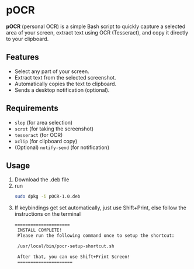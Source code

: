 # pOCR

**pOCR** (personal OCR) is a simple Bash script to quickly capture a selected area of your screen, extract text using OCR (Tesseract), and copy it directly to your clipboard.

## Features
- Select any part of your screen.
- Extract text from the selected screenshot.
- Automatically copies the text to clipboard.
- Sends a desktop notification (optional).

## Requirements
- `slop` (for area selection)
- `scrot` (for taking the screenshot)
- `tesseract` (for OCR)
- `xclip` (for clipboard copy)
- (Optional) `notify-send` (for notification)

## Usage
1) Download the .deb file
2) run  
    ```bash
    sudo dpkg -i pOCR-1.0.deb
    ```
3) If keybindings get set automatically, just use Shift+Print, else follow the instructions on  the terminal
   ```bash
   =====================
    INSTALL COMPLETE!
    Please run the following command once to setup the shortcut:

    /usr/local/bin/pocr-setup-shortcut.sh

    After that, you can use Shift+Print Screen!
    =====================
   ```
